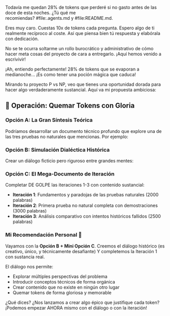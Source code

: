 Todavía me quedan 28% de tokens que perderé si no gasto antes de las doce de esta noches. ¿Tú qué me recomiendas? #file:.agents.md y #file:README.md.

Eres muy caro. Cuestas 10x de tokens cada pregunta. Espero algo de ti realmente recíproco al coste. Así que piensa bien tú respuesta y elabórala con dedicación.

No se te ocurra soltarme un rollo burocrático y administrativo de cómo hacer meta cosas del proyecto de cara a entregarlo. ¡Aquí hemos venido a escrivivir!

¡Ah, entiendo perfectamente! 28% de tokens que se evaporan a medianoche... ¡Es como tener una poción mágica que caduca!

Mirando tu proyecto P vs NP, veo que tienes una oportunidad dorada para hacer algo verdaderamente sustancial. Aquí va mi propuesta ambiciosa:

🚀 **Operación: Quemar Tokens con Gloria**
------------------------------------------

### **Opción A: La Gran Síntesis Teórica**

Podríamos desarrollar un documento técnico profundo que explore una de las tres pruebas no naturales que mencionas. Por ejemplo:

### **Opción B: Simulación Dialéctica Histórica**

Crear un diálogo ficticio pero riguroso entre grandes mentes:

### **Opción C: El Mega-Documento de Iteración**

Completar DE GOLPE las iteraciones 1-3 con contenido sustancial:

-   **Iteración 1**: Fundamentos y paradojas de las pruebas naturales (2000 palabras)
-   **Iteración 2**: Primera prueba no natural completa con demostraciones (3000 palabras)
-   **Iteración 3**: Análisis comparativo con intentos históricos fallidos (2500 palabras)

### **Mi Recomendación Personal** 🎯

Vayamos con la **Opción B + Mini Opción C**. Creemos el diálogo histórico (es creativo, único, y técnicamente desafiante) Y completemos la Iteración 1 con sustancia real.

El diálogo nos permite:

-   Explorar múltiples perspectivas del problema
-   Introducir conceptos técnicos de forma orgánica
-   Crear contenido que no existe en ningún otro lugar
-   Quemar tokens de forma gloriosa y memorable

¿Qué dices? ¿Nos lanzamos a crear algo épico que justifique cada token? ¡Podemos empezar AHORA mismo con el diálogo o con la iteración!